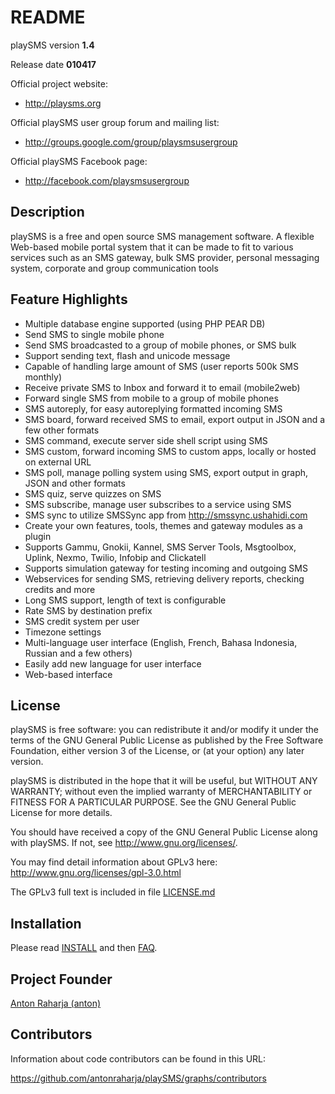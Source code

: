 # README

playSMS version **1.4**

Release date **010417**

Official project website:

* http://playsms.org

Official playSMS user group forum and mailing list:

* http://groups.google.com/group/playsmsusergroup

Official playSMS Facebook page:

* http://facebook.com/playsmsusergroup


## Description

playSMS is a free and open source SMS management software. A flexible Web-based mobile portal system that it can be made to fit to various services such as an SMS gateway, bulk SMS provider, personal messaging system, corporate and group communication tools


## Feature Highlights

* Multiple database engine supported (using PHP PEAR DB)
* Send SMS to single mobile phone
* Send SMS broadcasted to a group of mobile phones, or SMS bulk
* Support sending text, flash and unicode message
* Capable of handling large amount of SMS (user reports 500k SMS monthly)
* Receive private SMS to Inbox and forward it to email (mobile2web)
* Forward single SMS from mobile to a group of mobile phones 
* SMS autoreply, for easy autoreplying formatted incoming SMS
* SMS board, forward received SMS to email, export output in JSON and a
  few other formats
* SMS command, execute server side shell script using SMS
* SMS custom, forward incoming SMS to custom apps, locally or hosted on
  external URL
* SMS poll, manage polling system using SMS, export output in graph, JSON
  and other formats
* SMS quiz, serve quizzes on SMS
* SMS subscribe, manage user subscribes to a service using SMS
* SMS sync to utilize SMSSync app from http://smssync.ushahidi.com
* Create your own features, tools, themes and gateway modules as a plugin
* Supports Gammu, Gnokii, Kannel, SMS Server Tools, Msgtoolbox, Uplink,
  Nexmo, Twilio, Infobip and Clickatell
* Supports simulation gateway for testing incoming and outgoing SMS
* Webservices for sending SMS, retrieving delivery reports, checking
  credits and more
* Long SMS support, length of text is configurable
* Rate SMS by destination prefix
* SMS credit system per user
* Timezone settings
* Multi-language user interface (English, French, Bahasa Indonesia,
  Russian and a few others)
* Easily add new language for user interface
* Web-based interface


## License

playSMS is free software: you can redistribute it and/or modify it under the terms of the GNU General Public License as published by the Free Software Foundation, either version 3 of the License, or (at your option) any later version.

playSMS is distributed in the hope that it will be useful, but WITHOUT ANY
WARRANTY; without even the implied warranty of MERCHANTABILITY or FITNESS FOR A PARTICULAR PURPOSE.  See the GNU General Public License for more details.

You should have received a copy of the GNU General Public License along with playSMS. If not, see <http://www.gnu.org/licenses/>.

You may find detail information about GPLv3 here:
http://www.gnu.org/licenses/gpl-3.0.html

The GPLv3 full text is included in file [LICENSE.md](LICENSE.md)


## Installation

Please read [INSTALL](documents/INSTALL.md "playSMS installation document") and then [FAQ](documents/FAQ.md "Frequently Asked Questions").


## Project Founder

[Anton Raharja (anton)](http://antonraharja.com "Anton Raharja")


## Contributors

Information about code contributors can be found in this URL:

https://github.com/antonraharja/playSMS/graphs/contributors
